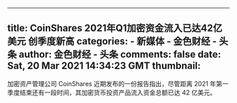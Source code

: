 
---
title: CoinShares 2021年Q1加密资金流入已达42亿美元 创季度新高
categories: 
    - 新媒体
    - 金色财经 - 头条
author: 金色财经 - 头条
comments: false
date: Sat, 20 Mar 2021 14:34:23 GMT
thumbnail: 
---

<div>   
加密资产管理公司 CoinShares 近期发布的一份报告指出，尽管距离 2021 年第一季度结束还有一段时间，其加密货币投资产品流入资金总额已达 42 亿美元。  
</div>
            